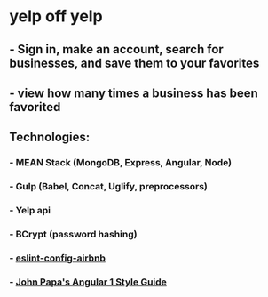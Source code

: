 # yelp off yelp
## - Sign in, make an account, search for businesses, and save them to your favorites
## - view how many times a business has been favorited

## Technologies:
### - MEAN Stack (MongoDB, Express, Angular, Node)
### - Gulp (Babel, Concat, Uglify, preprocessors)
### - Yelp api
### - BCrypt (password hashing)
### - [eslint-config-airbnb](https://www.npmjs.com/package/eslint-config-airbnb)
### - [John Papa's Angular 1 Style Guide](https://github.com/johnpapa/angular-styleguide/tree/master/a1)
